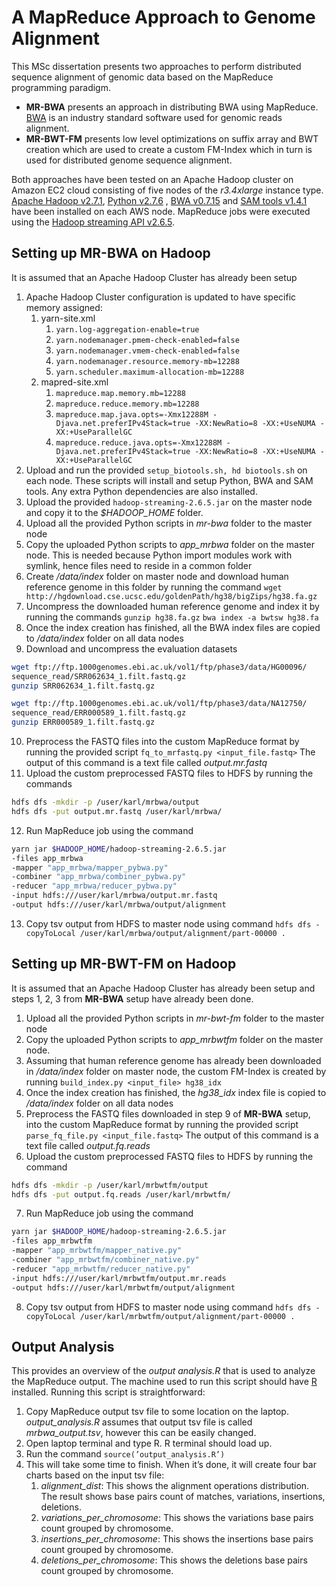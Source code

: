 # A MapReduce Approach to Genome Alignment
This MSc dissertation presents two approaches to perform distributed sequence alignment of genomic data based on the MapReduce programming paradigm. 
- **MR-BWA** presents an approach in distributing BWA using MapReduce. [BWA](http://bio-bwa.sourceforge.net/) is an industry standard software used for genomic reads alignment.
- **MR-BWT-FM** presents low level optimizations on suffix array and BWT creation which are used to create a custom FM-Index which in turn is used for distributed genome sequence alignment.
 
Both approaches have been tested on an Apache Hadoop cluster on Amazon EC2 cloud consisting of five nodes of the *r3.4xlarge* instance type. [Apache Hadoop v2.7.1](https://hadoop.apache.org/docs/r2.7.1/), [Python v2.7.6](https://www.python.org/download/releases/2.7.6/) , [BWA v0.7.15](https://sourceforge.net/projects/bio-bwa/files/) and [SAM tools v1.4.1](https://sourceforge.net/projects/samtools/files/samtools/1.4.1/) have been installed on each AWS node. MapReduce jobs were executed using the [Hadoop streaming API v2.6.5](https://hadoop.apache.org/docs/r1.2.1/streaming.html).

## Setting up MR-BWA on Hadoop
It is assumed that an Apache Hadoop Cluster has already been setup
1. Apache Hadoop Cluster configuration is updated to have specific memory assigned:
   1. yarn-site.xml
      1. ```yarn.log-aggregation-enable=true```
      2. ```yarn.nodemanager.pmem-check-enabled=false```
      3. ```yarn.nodemanager.vmem-check-enabled=false```
      4. ```yarn.nodemanager.resource.memory-mb=12288```
      5. ```yarn.scheduler.maximum-allocation-mb=12288```
   2. mapred-site.xml
      1. ```mapreduce.map.memory.mb=12288```
      2. ```mapreduce.reduce.memory.mb=12288```
      3. ```mapreduce.map.java.opts=-Xmx12288M -Djava.net.preferIPv4Stack=true -XX:NewRatio=8 -XX:+UseNUMA -XX:+UseParallelGC```
      4. ```mapreduce.reduce.java.opts=-Xmx12288M -Djava.net.preferIPv4Stack=true -XX:NewRatio=8 -XX:+UseNUMA -XX:+UseParallelGC```
2. Upload and run the provided ```setup_biotools.sh, hd biotools.sh``` on each node. These scripts will install and setup Python, BWA and SAM tools. Any extra Python dependencies are also installed.
3. Upload the provided ```hadoop-streaming-2.6.5.jar``` on the master node and copy it to the *$HADOOP_HOME* folder.
4. Upload all the provided Python scripts in *mr-bwa* folder to the master node
5. Copy the uploaded Python scripts to *app_mrbwa* folder on the master node. This is needed because Python import modules work with symlink, hence files need to reside in a common folder
6. Create */data/index* folder on master node and download human reference genome in this folder by running the command
```wget http://hgdownload.cse.ucsc.edu/goldenPath/hg38/bigZips/hg38.fa.gz```
7. Uncompress the downloaded human reference genome and index it by running the commands
```gunzip hg38.fa.gz```
```bwa index -a bwtsw hg38.fa```
8. Once the index creation has finished, all the BWA index files are copied to */data/index* folder on all data nodes
9. Download and uncompress the evaluation datasets
```sh
wget ftp://ftp.1000genomes.ebi.ac.uk/vol1/ftp/phase3/data/HG00096/
sequence_read/SRR062634_1.filt.fastq.gz
gunzip SRR062634_1.filt.fastq.gz

wget ftp://ftp.1000genomes.ebi.ac.uk/vol1/ftp/phase3/data/NA12750/
sequence_read/ERR000589_1.filt.fastq.gz
gunzip ERR000589_1.filt.fastq.gz
```
10. Preprocess the FASTQ files into the custom MapReduce format by running the provided script
```fq_to_mrfastq.py <input_file.fastq>```
The output of this command is a text file called *output.mr.fastq*
11. Upload the custom preprocessed FASTQ files to HDFS by running the commands
```sh
hdfs dfs -mkdir -p /user/karl/mrbwa/output
hdfs dfs -put output.mr.fastq /user/karl/mrbwa/
```
12. Run MapReduce job using the command
```sh
yarn jar $HADOOP_HOME/hadoop-streaming-2.6.5.jar
-files app_mrbwa
-mapper "app_mrbwa/mapper_pybwa.py"
-combiner "app_mrbwa/combiner_pybwa.py"
-reducer "app_mrbwa/reducer_pybwa.py"
-input hdfs:///user/karl/mrbwa/output.mr.fastq
-output hdfs:///user/karl/mrbwa/output/alignment
```
13. Copy tsv output from HDFS to master node using command
```hdfs dfs -copyToLocal /user/karl/mrbwa/output/alignment/part-00000 .```

## Setting up MR-BWT-FM on Hadoop
It is assumed that an Apache Hadoop Cluster has already been setup and steps 1, 2, 3 from **MR-BWA** setup have already been done.
1. Upload all the provided Python scripts in *mr-bwt-fm* folder to the master node
2. Copy the uploaded Python scripts to *app_mrbwtfm* folder on the master node.
3. Assuming that human reference genome has already been downloaded in */data/index* folder on master node, the custom FM-Index is created by running 
```build_index.py <input_file> hg38_idx```
4. Once the index creation has finished, the *hg38_idx* index file is copied to */data/index* folder on all data nodes
5. Preprocess the FASTQ files downloaded in step 9 of **MR-BWA** setup, into the custom MapReduce format by running the provided script ```parse_fq_file.py <input_file.fastq>```
The output of this command is a text file called *output.fq.reads*
6. Upload the custom preprocessed FASTQ files to HDFS by running the command
```sh
hdfs dfs -mkdir -p /user/karl/mrbwtfm/output
hdfs dfs -put output.fq.reads /user/karl/mrbwtfm/
```
7. Run MapReduce job using the command
```sh
yarn jar $HADOOP_HOME/hadoop-streaming-2.6.5.jar
-files app_mrbwtfm
-mapper "app_mrbwtfm/mapper_native.py"
-combiner "app_mrbwtfm/combiner_native.py"
-reducer "app_mrbwtfm/reducer_native.py"
-input hdfs:///user/karl/mrbwtfm/output.mr.reads
-output hdfs:///user/karl/mrbwtfm/output/alignment
```
8. Copy tsv output from HDFS to master node using command
```hdfs dfs -copyToLocal /user/karl/mrbwtfm/output/alignment/part-00000 .```

## Output Analysis
This provides an overview of the *output analysis.R* that is used to analyze the MapReduce output. The machine used to run this script should have [R](https://cran.r-project.org/doc/manuals/R-admin.html) installed. Running this script is straightforward:
1. Copy MapReduce output tsv file to some location on the laptop. *output_analysis.R* assumes that output tsv file is called *mrbwa_output.tsv*, however this can be easily changed.
2. Open laptop terminal and type R. R terminal should load up.
3. Run the command
```source(’output_analysis.R’)```
4. This will take some time to finish. When it’s done, it will create four bar charts based on the input tsv file:
   1. *alignment_dist*: This shows the alignment operations distribution. The result shows base pairs count of matches, variations, insertions, deletions.
   2. *variations_per_chromosome*: This shows the variations base pairs count grouped by chromosome.
   3. *insertions_per_chromosome*: This shows the insertions base pairs count grouped by chromosome.
   4. *deletions_per_chromosome*: This shows the deletions base pairs count grouped by chromosome.
